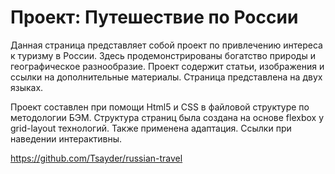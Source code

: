 # Проект: Путешествие по России

Данная страница представляет собой проект по привлечению интереса к туризму в России. Здесь продемонстрированы богатство природы и географическое разнообразие. Проект содержит статьи, изображения и ссылки на дополнительные материалы. Страница представлена на двух языках.

Проект составлен при помощи Html5 и CSS в файловой структуре по методологии БЭМ. Структура страниц была создана на основе flexbox y grid-layout технологий. Также применена адаптация. Ссылки при наведении интерактивны.

https://github.com/Tsayder/russian-travel

